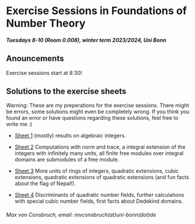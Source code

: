 # Exercise Sessions in Foundations of Number Theory
##### Tuesdays 8-10 (Room 0.008), winter term 2023/2024, Uni Bonn

## Anouncements
Exercise sessions start at 8:30!


## Solutions to the exercise sheets
Warning: These are my preperations for the exercise sessions. There might be errors, some solutions might even be completely wrong. If you think you found an error or have questions regarding these solutions, feel free to write me :)

* [Sheet 1](Sheet01/Sheet01.pdf) (mostly) results on algebraic integers.
* [Sheet 2](Sheet02/Sheet02.pdf) Computations with norm and trace, a integral extension of the integers with infinitely many units, all finite free modules over integral domains are submodules of a free module.
* [Sheet 3](Sheet03/Sheet03.pdf) More units of rings of integers, quadratic extensions, cubic extensions, quadratic extensions of quadratic extensions (and fun facts about the flag of Nepal!).

* [Sheet 4](Sheet04/Sheet04.pdf) Discriminants of quadratic number fields, further calculations with special cubic number fields, first facts about Dedekind domains.

###### Max von Consbruch, email: mvconsbruch(at)uni-bonn(dot)de
